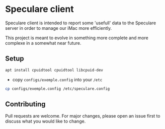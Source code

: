 # Speculare client

Speculare client is intended to report some 'usefull' data to the Speculare server in order
to manage our iMac more efficiently.

This project is meant to evolve in something more complete and more complexe in a somewhat near future.

## Setup

```bash
apt install cpuidtool cpuidtool libcpuid-dev
```

- copy `configs/exemple.config` into your `/etc`
```bash
cp configs/exemple.config /etc/speculare.config
```

## Contributing
Pull requests are welcome. For major changes, please open an issue first to discuss what you would like to change.